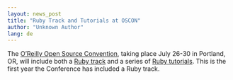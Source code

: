 ```yaml
---
layout: news_post
title: "Ruby Track and Tutorials at OSCON"
author: "Unknown Author"
lang: de
---
```


The [O’Reilly Open Source Convention][1], taking place July 26-30 in
Portland, OR, will include both a [Ruby track][2] and a series of [Ruby
tutorials][3]. This is the first year the Conference has included a Ruby
track.



[1]: http://conferences.oreilly.com/os2004 "OSCON"
[2]: http://conferences.oreillynet.com/pub/w/29/track_ruby.html
[3]: http://conferences.oreillynet.com/pub/w/29/tutorial_ruby.html
